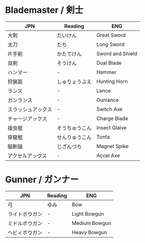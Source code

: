 # Blademaster / 剣士

| JPN       | Reading | ENG              |
| --------- | ------- | ---------------- |
| 大剣        | だいけん    | Great Sword      |
| 太刀        | たち      | Long Sword       |
| 片手剣       | かたてけん   | Sword and Shield |
| 双剣        | そうけん    | Dual Blade       |
| ハンマー      | -       | Hammer           |
| 狩猟笛       | しゅりょうぶえ | Hunting Horn     |
| ランス       | -       | Lance            |
| ガンランス     | -       | Gunlance         |
| スラッシュアックス | -       | Switch Axe       |
| チャージアックス  | -       | Charge Blade     |
| 操虫棍       | そうちゅうこん | Insect Glaive    |
| 穿龍棍       | せんりゅうこん | Tonfa            |
| 磁斬鎚       | じざんづち   | Magnet Spike     |
| アクセルアックス  | -       | Accel Axe        |

# Gunner / ガンナー

| JPN     | Reading | ENG           |
| ------- | ------- | ------------- |
| 弓       | ゆみ      | Bow           |
| ライトボウガン | -       | Light Bowgun  |
| ミドルボウガン | -       | Medium Bowgun |
| ヘビィボウガン | -       | Heavy Bowgun  |